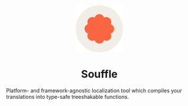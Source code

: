 <p align="center">
    <img src="./.github/assets/icon.svg" alt="Souffle logo" width="128" height="128">
    <h1 align="center">Souffle</h1>
</p>

Platform- and framework-agnostic localization tool which compiles your translations into type-safe treeshakable functions.
